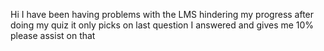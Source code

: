 Hi I have been having problems with the LMS hindering my progress after doing my quiz it only picks on last question I answered and gives me 10% please assist on that
